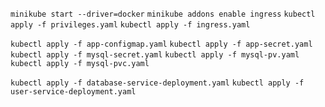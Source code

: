 `minikube start --driver=docker`
`minikube addons enable ingress`
`kubectl apply -f privileges.yaml`
`kubectl apply -f ingress.yaml`

`kubectl apply -f app-configmap.yaml`
`kubectl apply -f app-secret.yaml`
`kubectl apply -f mysql-secret.yaml`
`kubectl apply -f mysql-pv.yaml`
`kubectl apply -f mysql-pvc.yaml`

`kubectl apply -f database-service-deployment.yaml`
`kubectl apply -f user-service-deployment.yaml`